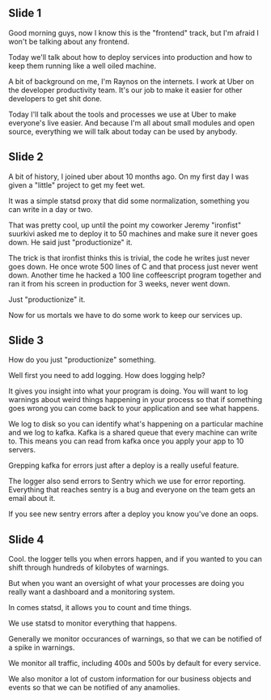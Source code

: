 ## Slide 1

Good morning guys, now I know this is the "frontend" track,
  but I'm afraid I won't be talking about any frontend.

Today we'll talk about how to deploy services into production
  and how to keep them running like a well oiled machine.

A bit of background on me, I'm Raynos on the internets. I work
  at Uber on the developer productivity team. It's our job to 
  make it easier for other developers to get shit done.

Today I'll talk about the tools and processes we use at Uber to
  make everyone's live easier. And because I'm all about small
  modules and open source, everything we will talk about today
  can be used by anybody.

## Slide 2

A bit of history, I joined uber about 10 months ago. On my first
  day I was given a "little" project to get my feet wet.

It was a simple statsd proxy that did some normalization,
  something you can write in a day or two.

That was pretty cool, up until the point my coworker Jeremy
  "ironfist" suurkivi asked me to deploy it to 50 machines and
  make sure it never goes down. He said just "productionize" it.

The trick is that ironfist thinks this is trivial, the code he
  writes just never goes down. He once wrote 500 lines of C and
  that process just never went down. Another time he hacked a 
  100 line coffeescript program together and ran it from his
  screen in production for 3 weeks, never went down.

Just "productionize" it.

Now for us mortals we have to do some work to keep our services
  up.

## Slide 3

How do you just "productionize" something.

Well first you need to add logging. How does logging help?

It gives you insight into what your program is doing. You will
  want to log warnings about weird things happening in your
  process so that if something goes wrong you can come back 
  to your application and see what happens.

We log to disk so you can identify what's happening on a
  particular machine and we log to kafka. Kafka is a shared
  queue that every machine can write to. This means you can 
  read from kafka once you apply your app to 10 servers.

Grepping kafka for errors just after a deploy is a really
  useful feature.

The logger also send errors to Sentry which we use for error
  reporting. Everything that reaches sentry is a bug and everyone
  on the team gets an email about it.

If you see new sentry errors after a deploy you know you've done
  an oops.

## Slide 4

Cool. the logger tells you when errors happen, and if you wanted
  to you can shift through hundreds of kilobytes of warnings.

But when you want an oversight of what your processes are doing
  you really want a dashboard and a monitoring system.

In comes statsd, it allows you to count and time things.

We use statsd to monitor everything that happens.

Generally we monitor occurances of warnings, so that we can
  be notified of a spike in warnings.

We monitor all traffic, including 400s and 500s by default for
  every service.

We also monitor a lot of custom information for our business objects
  and events so that we can be notified of any anamolies.
